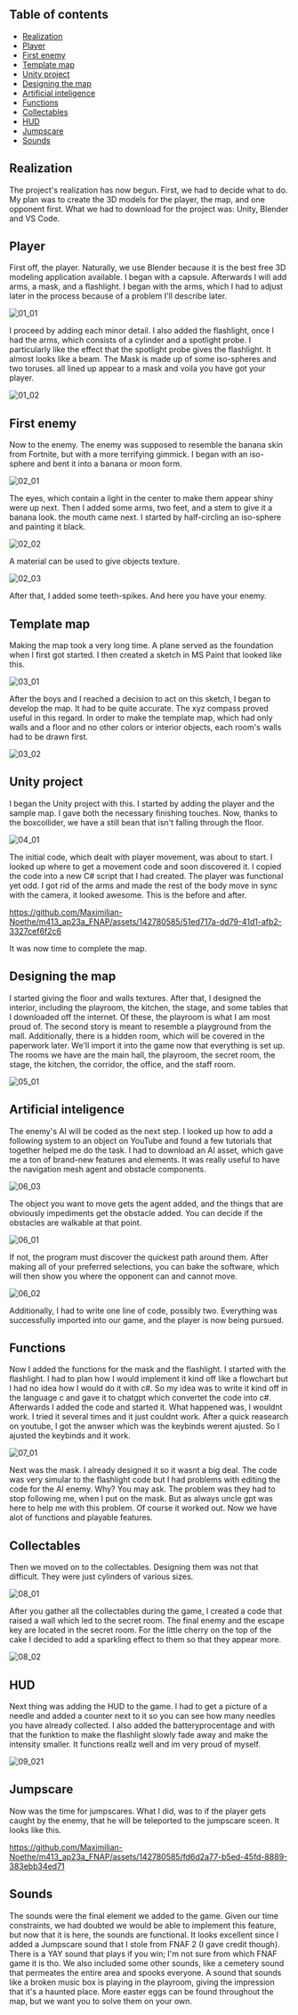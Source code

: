 ## Table of contents

* [Realization](#realization)
* [Player](#player)
* [First enemy](#first-enemy)
* [Template map](#template-map)
* [Unity project](#unity-project)
* [Designing the map](#designing-the-map)
* [Artificial inteligence](#artificial-inteligence)
* [Functions](#functions)
* [Collectables](#collectables)
* [HUD](#hud)
* [Jumpscare](#jumpscare)
* [Sounds](#sounds)



## Realization

The project's realization has now begun. First, we had to decide what to do. My plan was to create the 3D models for the player, the map, and one opponent first. What we had to download for the project was: Unity, Blender and VS Code.

## Player
First off, the player.
Naturally, we use Blender because it is the best free 3D modeling application available. I began with a capsule. Afterwards I will add arms, a mask, and a flashlight. I began with the arms, which I had to adjust later in the process because of a problem I'll describe later.

![01_01](https://github.com/Maximilian-Noethe/m413_ap23a_FNAP/blob/main/01_documentation/Screenshots/01_01.png)

I proceed by adding each minor detail. I also added the flashlight, once I had the arms, which consists of a cylinder and a spotlight probe. I particularly like the effect that the spotlight probe gives the flashlight. It almost looks like a beam. The Mask is made up of some iso-spheres and two toruses. all lined up appear to a mask and voila you have got your player.

![01_02](https://github.com/Maximilian-Noethe/m413_ap23a_FNAP/blob/main/01_documentation/Screenshots/01_02.png)

## First enemy
Now to the enemy.
The enemy was supposed to resemble the banana skin from Fortnite, but with a more terrifying gimmick. I began with an iso-sphere and bent it into a banana or moon form. 

![02_01](https://github.com/Maximilian-Noethe/m413_ap23a_FNAP/blob/main/01_documentation/Screenshots/02_01.png)

The eyes, which contain a light in the center to make them appear shiny were up next. Then I added some arms, two feet, and a stem to give it a banana look. the mouth came next. I started by half-circling an iso-sphere and painting it black.

![02_02](https://github.com/Maximilian-Noethe/m413_ap23a_FNAP/blob/main/01_documentation/Screenshots/02_02.png)

A material can be used to give objects texture.

![02_03](https://github.com/Maximilian-Noethe/m413_ap23a_FNAP/blob/main/01_documentation/Screenshots/02_03.png)

After that, I added some teeth-spikes. And here you have your enemy.

## Template map
Making the map took a very long time.
A plane served as the foundation when I first got started. I then created a sketch in MS Paint that looked like this.

![03_01](https://github.com/Maximilian-Noethe/m413_ap23a_FNAP/blob/main/01_documentation/Screenshots/03_01.png)

After the boys and I reached a decision to act on this sketch, I began to develop the map. It had to be quite accurate. The xyz compass proved useful in this regard. In order to make the template map, which had only walls and a floor and no other colors or interior objects, each room's walls had to be drawn first. 

![03_02](https://github.com/Maximilian-Noethe/m413_ap23a_FNAP/blob/main/01_documentation/Screenshots/03_02.png)

## Unity project
I began the Unity project with this.
I started by adding the player and the sample map. I gave both the necessary finishing touches. Now, thanks to the boxcollider, we have a still bean that isn't falling through the floor.

![04_01](https://github.com/Maximilian-Noethe/m413_ap23a_FNAP/blob/main/01_documentation/Screenshots/04_01.png)

The initial code, which dealt with player movement, was about to start. I looked up where to get a movement code and soon discovered it. I copied the code into a new C# script that I had created. The player was functional yet odd. I got rid of the arms and made the rest of the body move in sync with the camera, it looked awesome. This is the before and after.

https://github.com/Maximilian-Noethe/m413_ap23a_FNAP/assets/142780585/51ed717a-dd79-41d1-afb2-3327cef6f2c6

It was now time to complete the map.

## Designing the map
I started giving the floor and walls textures.
After that, I designed the interior, including the playroom, the kitchen, the stage, and some tables that I downloaded off the internet. Of these, the playroom is what I am most proud of. The second story is meant to resemble a playground from the mall. Additionally, there is a hidden room, which will be covered in the paperwork later. We'll import it into the game now that everything is set up. The rooms we have are the main hall, the playroom, the secret room, the stage, the kitchen, the corridor, the office, and the staff room.

![05_01](https://github.com/Maximilian-Noethe/m413_ap23a_FNAP/blob/main/01_documentation/Screenshots/05_01.png)

## Artificial inteligence
The enemy's AI will be coded as the next step.
I looked up how to add a following system to an object on YouTube and found a few tutorials that together helped me do the task. I had to download an AI asset, which gave me a ton of brand-new features and elements. It was really useful to have the navigation mesh agent and obstacle components. 

![06_03](https://github.com/Maximilian-Noethe/m413_ap23a_FNAP/blob/main/01_documentation/Screenshots/06_03.png)

The object you want to move gets the agent added, and the things that are obviously impediments get the obstacle added. You can decide if the obstacles are walkable at that point. 

![06_01](https://github.com/Maximilian-Noethe/m413_ap23a_FNAP/blob/main/01_documentation/Screenshots/06_01.png)

If not, the program must discover the quickest path around them. After making all of your preferred selections, you can bake the software, which will then show you where the opponent can and cannot move.

![06_02](https://github.com/Maximilian-Noethe/m413_ap23a_FNAP/blob/main/01_documentation/Screenshots/06_02.png)

Additionally, I had to write one line of code, possibly two. Everything was successfully imported into our game, and the player is now being pursued.

## Functions
Now I added the functions for the mask and the flashlight.
I started with the flashlight. I had to plan how I would implement it kind off like a flowchart but I had no idea how I would do it with c#. So my idea was to write it kind off in the language c and gave it to chatgpt which convertet the code into c#. Afterwards I added the code and started it. What happened was, I wouldnt work. I tried it several times and it just couldnt work. After a quick reasearch on youtube, I got the anwser which was the keybinds werent ajusted. So I ajusted the keybinds and it work.

![07_01](https://github.com/Maximilian-Noethe/m413_ap23a_FNAP/blob/main/01_documentation/Screenshots/07_01.png)

Next was the mask. I already designed it so it wasnt a big deal. The code was very simular to the flashlight code but I had problems with editing the code for the AI enemy. Why? You may ask. The problem was they had to stop following me, when I put on the mask. But as always uncle gpt was here to help me with this problem. Of course it worked out. Now we have alot of functions and playable features.

## Collectables
Then we moved on to the collectables. 
Designing them was not that difficult. They were just cylinders of various sizes.

![08_01](https://github.com/Maximilian-Noethe/m413_ap23a_FNAP/blob/main/01_documentation/Screenshots/08_01.png)

After you gather all the collectables during the game, I created a code that raised a wall which led to the secret room. The final enemy and the escape key are located in the secret room. For the little cherry on the top of the cake I decided to add a sparkling effect to them so that they appear more.

![08_02](https://github.com/Maximilian-Noethe/m413_ap23a_FNAP/blob/main/01_documentation/Screenshots/08_02.png)

## HUD
Next thing was adding the HUD to the game. I had to get a picture of a needle and added a counter next to it so you can see how many needles you have already collected. I also added the batteryprocentage and with that the funktion to make the flashlight slowly fade away and make the intensity smaller. It functions reallz well and im very proud of myself.

![09_021](https://github.com/Maximilian-Noethe/m413_ap23a_FNAP/blob/main/01_documentation/Screenshots/09_01.png)

## Jumpscare

Now was the time for jumpscares. What I did, was to if the player gets caught by the enemy, that he will be teleported to the jumpscare sceen. It looks like this.

https://github.com/Maximilian-Noethe/m413_ap23a_FNAP/assets/142780585/fd6d2a77-b5ed-45fd-8889-383ebb34ed71

## Sounds

The sounds were the final element we added to the game. Given our time constraints, we had doubted we would be able to implement this feature, but now that it is here, the sounds are functional. It looks excellent since I added a Jumpscare sound that I stole from FNAF 2 (I gave credit though). There is a YAY sound that plays if you win; I'm not sure from which FNAF game it is tho. We also included some other sounds, like a cemetery sound that permeates the entire area and spooks everyone. A sound that sounds like a broken music box is playing in the playroom, giving the impression that it's a haunted place. More easter eggs can be found throughout the map, but we want you to solve them on your own.
